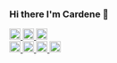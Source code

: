 ### Hi there I'm Cardene 👋

<div class="container github">
    <a href="https://github.com/cardene777">
        <img height="20" src="https://img.shields.io/github/followers/cardene777?label=follow&logo=github&style=flat" />
    </a>
    <a href="https://github.com/cardene777">
        <img height="20" src="https://img.shields.io/github/languages/code-size/:cardene777/:teque" />
    </a>
    <a href="https://github.com/cardene777">
        <img height="20" src="https://img.shields.io/github/directory-file-count/:cardene777/:Revimo" />
    </a>
</div>

<div class="container">
    <a href="http://twitter.com/cardene777">
        <img height="20" src="https://img.shields.io/twitter/follow/cardene777?label=Twitter&logo=twitter&style=flat" />
    </a>
    <a href="http://qiita.com/cardene777">
      <img height="20" src="https://qiita-badge.apiapi.app/s/cardene777/posts.svg" />
    </a>
    <a href="http://qiita.com/cardene777">
      <img height="20" src="https://qiita-badge.apiapi.app/s/cardene777/contributions.svg" />
    </a>
    <a href="http://qiita.com/cardene777">
      <img height="20" src="https://pypi/v/:comnamepy" />
    </a>
</div>
